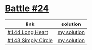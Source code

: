 # [Battle #24](https://cssbattle.dev/battle/24)

|link|solution|
| --- | --- |
| [#144 Long Heart](https://cssbattle.dev/play/144) | [my solution](./n144LongHeart/i.html) |
| [#143 Simply Circle](https://cssbattle.dev/play/143) | [my solution](./n143SimplyCircle/i.html) |